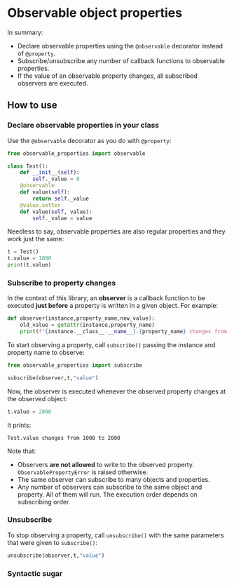 # Observable object properties

In summary:

- Declare observable properties using the `@observable` decorator instead of `@property`.
- Subscribe/unsubscribe any number of callback functions to observable properties.
- If the value of an observable property changes, all subscribed observers are executed.

## How to use

### Declare observable properties in your class

Use the `@observable` decorator as you do with `@property`:

```python
from observable_properties import observable

class Test():
    def __init__(self):
        self._value = 0
    @observable
    def value(self):
        return self._value
    @value.setter
    def value(self, value):
        self._value = value
```

Needless to say, observable properties are also regular properties and they work just the same:

```python
t = Test()
t.value = 1000
print(t.value)
```

### Subscribe to property changes

In the context of this library, an **observer** is a callback function to be executed
**just before** a property is written in a given object. For example:

```python
def observer(instance,property_name,new_value):
    old_value = getattr(instance,property_name)
    print(f"{instance.__class__.__name__}.{property_name} changes from {old_value} to {new_value}")
```

To start observing a property, call `subscribe()` passing the instance and property name to observe:

```python
from observable_properties import subscribe

subscribe(observer,t,"value")
```

Now, the observer is executed whenever the observed property changes at the observed object:

```python
t.value = 2000
```

It prints:

```text
Test.value changes from 1000 to 2000
```

Note that:

- Observers **are not allowed** to write to the observed property.
  `ObservablePropertyError` is raised otherwise.
- The same observer can subscribe to many objects and properties.
- Any number of observers can subscribe to the same object and property.
  All of them will run. The execution order depends on subscribing order.

### Unsubscribe

To stop observing a property, call `unsubscribe()` with the same parameters that were given to `subscribe()`:

```python
unsubscribe(observer,t,"value")
```

### Syntactic sugar

